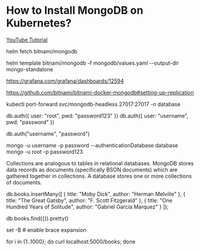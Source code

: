 # How to Install MongoDB on Kubernetes?

[YouTube Tutorial]()

helm fetch bitnami/mongodb

helm template bitnami/mongodb -f mongodb/values.yaml --output-dir mongo-standalone

https://grafana.com/grafana/dashboards/12594


https://github.com/bitnami/bitnami-docker-mongodb#setting-up-replication

kubectl port-forward svc/mongodb-headless 27017:27017 -n database

db.auth({ user: "root", pwd: "password123" })
db.auth({ user: "username", pwd: "password" })

db.auth("username", "password")

mongo -u username -p password --authenticationDatabase database
mongo -u root -p password123

Collections are analogous to tables in relational databases.
MongoDB stores data records as documents (specifically BSON documents) which are gathered together in collections. A database stores one or more collections of documents.

db.books.insertMany([
   { title: "Moby Dick", author: "Herman Melville" },
   { title: "The Great Gatsby", author: "F. Scott Fitzgerald" },
   { title: "One Hundred Years of Solitude", author: "Gabriel Garcia Marquez" }
]);

db.books.find({}).pretty()


set -B                  # enable brace expansion

for i in {1..1000}; do curl localhost:5000/books; done